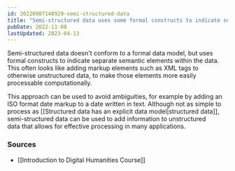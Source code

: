 ```yaml
---
id: 20220907140929-semi-structured-data
title: "Semi-structured data uses some formal constructs to indicate semantic elements"
pubDate: 2022-11-08
lastUpdated: 2023-04-13
---
```


Semi-structured data doesn't conform to a formal data model, but uses formal constructs to indicate separate semantic elements within the data. This often looks like adding markup elements such as XML tags to otherwise unstructured data, to make those elements more easily processable computationally.

This approach can be used to avoid ambiguities, for example by adding an ISO format date markup to a date written in text. Although not as simple to process as [[Structured data has an explicit data model|structured data]], semi-structured data can be used to add information to unstructured data that allows for effective processing in many applications.

### Sources

- [[Introduction to Digital Humanities Course]]
